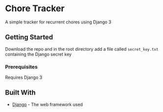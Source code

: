 # Chore Tracker

A simple tracker for recurrent chores using Django 3

## Getting Started

Download the repo and in the root directory add a file called `secret_key.txt` containing the Django secret key

### Prerequisites

Requires Django 3


## Built With

* [Django](https://docs.djangoproject.com/en/3.0/) - The web framework used

